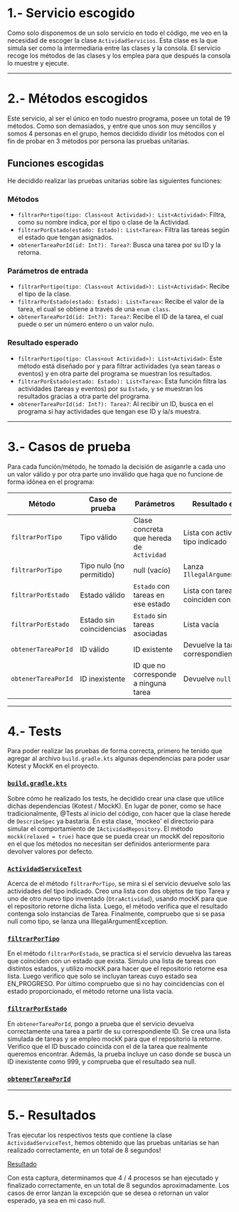 # 1.- Servicio escogido

Como solo disponemos de un solo servicio en todo el código, me veo en la necesidad de escoger la clase `ActividadServicios`. Esta clase es la que simula ser como la intermediaria entre las clases y la consola.
El servicio recoge los métodos de las clases y los emplea para que después la consola lo muestre y ejecute.

---

# 2.- Métodos escogidos

Este servicio, al ser el único en todo nuestro programa, posee un total de 19 métodos. Como son demasiados, y entre que unos son muy sencillos y somos 4 personas en el grupo, hemos decidido dividir los métodos
con el fin de probar en 3 métodos por persona las pruebas unitarias.

## Funciones escogidas
He decidido realizar las pruebas unitarias sobre las siguientes funciones:

### Métodos

- `filtrarPortipo(tipo: Class<out Actividad>): List<Actividad>`: Filtra, como su nombre indica, por el tipo o clase de la Actividad.
- `filtrarPorEstado(estado: Estado): List<Tarea>`: Filtra las tareas según el estado que tengan asignados.
- `obtenerTareaPorId(id: Int?): Tarea?`: Busca una tarea por su ID y la retorna.

### Parámetros de entrada

- `filtrarPortipo(tipo: Class<out Actividad>): List<Actividad>`: Recibe el tipo de la clase.
- `filtrarPorEstado(estado: Estado): List<Tarea>`: Recibe el valor de la tarea, el cual se obtiene a través de una `enum class`.
- `obtenerTareaPorId(id: Int?): Tarea?`: Recibe el ID de la tarea, el cual puede o ser un número entero o un valor nulo.

### Resultado esperado

- `filtrarPortipo(tipo: Class<out Actividad>): List<Actividad>`: Este método está diseñado por y para filtrar actividades (ya sean tareas o eventos) y en otra parte del programa se muestran los resultados.
- `filtrarPorEstado(estado: Estado): List<Tarea>`: Esta función filtra las actividades (tareas y eventos) por su `Estado`, y se muestran los resultados gracias a otra parte del programa.
- `obtenerTareaPorId(id: Int?): Tarea?`: Al recibir un ID, busca en el programa si hay actividades que tengan ese ID y la/s muestra.

---

# 3.- Casos de prueba

Para cada función/método, he tomado la decisión de asiganrle a cada uno un valor válido y por otra parte uno inválido que haga que no funcione de forma idónea en el programa:

| Método               | Caso de prueba                    | Parámetros                                 | Resultado esperado                                |
|----------------------|-----------------------------------|--------------------------------------------|---------------------------------------------------|
| `filtrarPorTipo`     | Tipo válido                       | Clase concreta que hereda de `Actividad`   | Lista con actividades del tipo indicado           |
| `filtrarPorTipo`     | Tipo nulo (no permitido)          | null (vacío)                               | Lanza `IllegalArgumentException`                  |
| `filtrarPorEstado`   | Estado válido                     | `Estado` con tareas en ese estado          | Lista con tareas que coinciden con el estado      |
| `filtrarPorEstado`   | Estado sin coincidencias          | `Estado` sin tareas asociadas              | Lista vacía                                       |
| `obtenerTareaPorId`  | ID válido                         | ID existente                               | Devuelve la tarea correspondiente                 |
| `obtenerTareaPorId`  | ID inexistente                    | ID que no corresponde a ninguna tarea      | Devuelve `null`                                   |

---

# 4.- Tests

Para poder realizar las pruebas de forma correcta, primero he tenido que agregar al archivo `build.gradle.kts` algunas dependencias para poder usar Kotest y MockK en el proyecto.

### [`build.gradle.kts`](https://github.com/moraalees/TaskManagerEntornos/blob/9ad6431727d605bffbf9635d073d2d890f957e9c/build.gradle.kts#L13C1-L24C2)

Sobre cómo he realizado los tests, he decidido crear una clase que utilice dichas dependencias (Kotest / MockK). En lugar de poner, como se hace tradicionalmente, @Tests al inicio del código, con hacer que la clase herede de `DescribeSpec` ya bastaría. En esta clase, 'mockeo' el directorio para simular el comportamiento de `IActividadRepository`. El método `mockk(relaxed = true)` hace que se pueda crear un mockK del repositorio en el que los métodos no necesitan ser definidos anteriormente para devolver valores por defecto.

### [`ActividadServiceTest`](https://github.com/moraalees/TaskManagerEntornos/blob/9ad6431727d605bffbf9635d073d2d890f957e9c/src/test/kotlin/ActividadServiceTest.kt#L10C1-L18C6)

Acerca de el método `filtrarPorTipo`, se mira si el servicio devuelve solo las actividades del tipo indicado. Creo una lista con dos objetos de tipo Tarea y uno de otro nuevo tipo inventado (`OtraActividad`), usando mockK para que el repositorio retorne dicha lista. Luego, el método verifica que el resultado contenga solo instancias de Tarea. Finalmente, compruebo que si se pasa null como tipo, se lanza una IllegalArgumentException.

### [`filtrarPorTipo`](https://github.com/moraalees/TaskManagerEntornos/blob/9ad6431727d605bffbf9635d073d2d890f957e9c/src/test/kotlin/ActividadServiceTest.kt#L20C5-L40C6)

En el método `filtrarPorEstado`, se practica si el servicio devuelva las tareas que coinciden con un estado que exista. Simulo una lista de tareas con distintos estados, y utilizo mockK para hacer que el repositorio retorne esa lista. Luego verifico que solo se incluyan tareas cuyo estado sea EN_PROGRESO. Por último compruebo que si no hay coincidencias con el estado proporcionado, el método retorne una lista vacía.

### [`filtrarPorEstado`](https://github.com/moraalees/TaskManagerEntornos/blob/9ad6431727d605bffbf9635d073d2d890f957e9c/src/test/kotlin/ActividadServiceTest.kt#L42C5-L68C6)

En `obtenerTareaPorId`, pongo a prueba que el servicio devuelva correctamente una tarea a partir de su correspondiente ID. Se crea una lista simulada de tareas y se empleo mockK para que el repositorio la retorne. Verifico que el ID buscado coincida con el de la tarea que realmente queremos encontrar. Además, la prueba incluye un caso donde se busca un ID inexistente como 999, y comprueba que el resultado sea null.

### [`obtenerTareaPorId`](https://github.com/moraalees/TaskManagerEntornos/blob/9ad6431727d605bffbf9635d073d2d890f957e9c/src/test/kotlin/ActividadServiceTest.kt#L70C5-L95C6)

---

# 5.- Resultados

Tras ejecutar los respectivos tests que contiene la clase `ActividadServiceTest`, hemos obtenido que las pruebas unitarias se han realizado correctamente, en un total de 8 segundos!

[Resultado](https://github.com/moraalees/TaskManagerEntornos/blob/cristian/images/test/Captura%20de%20pantalla%202025-05-16%20133058.png)

Con esta captura, determinamos que 4 / 4 procesos se han ejecutado y finalizado correctamente, en un total de 8 segundos aproximadamente.
Los casos de error lanzan la excepción que se desea o retornan un valor esperado, ya sea en mi caso null.
